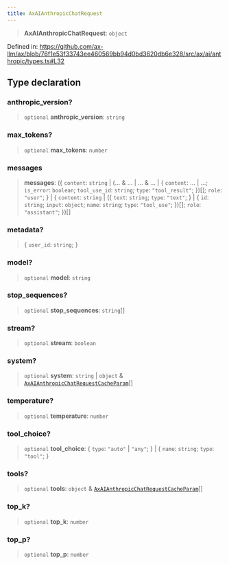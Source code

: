 ```yaml
---
title: AxAIAnthropicChatRequest
---
```


> **AxAIAnthropicChatRequest**: `object`

Defined in: https://github.com/ax-llm/ax/blob/76f1e53f33743ee460569bb94d0bd3620db6e328/src/ax/ai/anthropic/types.ts#L32

## Type declaration

<a id="anthropic_version"></a>

### anthropic\_version?

> `optional` **anthropic\_version**: `string`

<a id="max_tokens"></a>

### max\_tokens?

> `optional` **max\_tokens**: `number`

<a id="messages"></a>

### messages

> **messages**: (\{ `content`: `string` \| (... & ... \| ... & ... \| \{ `content`: ... \| ...; `is_error`: `boolean`; `tool_use_id`: `string`; `type`: `"tool_result"`; \})[]; `role`: `"user"`; \} \| \{ `content`: `string` \| (\{ `text`: `string`; `type`: `"text"`; \} \| \{ `id`: `string`; `input`: `object`; `name`: `string`; `type`: `"tool_use"`; \})[]; `role`: `"assistant"`; \})[]

### metadata?

> \{ `user_id`: `string`; \}

<a id="model"></a>

### model?

> `optional` **model**: `string`

<a id="stop_sequences"></a>

### stop\_sequences?

> `optional` **stop\_sequences**: `string`[]

<a id="stream"></a>

### stream?

> `optional` **stream**: `boolean`

<a id="system"></a>

### system?

> `optional` **system**: `string` \| `object` & [`AxAIAnthropicChatRequestCacheParam`](/api/#03-apidocs/typealiasaxaianthropicchatrequestcacheparam)[]

<a id="temperature"></a>

### temperature?

> `optional` **temperature**: `number`

<a id="tool_choice"></a>

### tool\_choice?

> `optional` **tool\_choice**: \{ `type`: `"auto"` \| `"any"`; \} \| \{ `name`: `string`; `type`: `"tool"`; \}

<a id="tools"></a>

### tools?

> `optional` **tools**: `object` & [`AxAIAnthropicChatRequestCacheParam`](/api/#03-apidocs/typealiasaxaianthropicchatrequestcacheparam)[]

<a id="top_k"></a>

### top\_k?

> `optional` **top\_k**: `number`

<a id="top_p"></a>

### top\_p?

> `optional` **top\_p**: `number`
